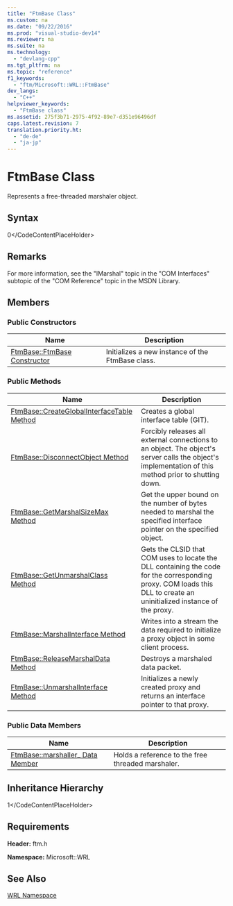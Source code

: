 ```yaml
---
title: "FtmBase Class"
ms.custom: na
ms.date: "09/22/2016"
ms.prod: "visual-studio-dev14"
ms.reviewer: na
ms.suite: na
ms.technology: 
  - "devlang-cpp"
ms.tgt_pltfrm: na
ms.topic: "reference"
f1_keywords: 
  - "ftm/Microsoft::WRL::FtmBase"
dev_langs: 
  - "C++"
helpviewer_keywords: 
  - "FtmBase class"
ms.assetid: 275f3b71-2975-4f92-89e7-d351e96496df
caps.latest.revision: 7
translation.priority.ht: 
  - "de-de"
  - "ja-jp"
---
```

# FtmBase Class
Represents a free-threaded marshaler object.  
  
## Syntax  
  
<CodeContentPlaceHolder>0\</CodeContentPlaceHolder>  
## Remarks  
 For more information, see the "IMarshal" topic in the "COM Interfaces" subtopic of the "COM Reference" topic in the MSDN Library.  
  
## Members  
  
### Public Constructors  
  
|Name|Description|  
|----------|-----------------|  
|[FtmBase::FtmBase Constructor](../vs140/ftmbase--ftmbase-constructor.md)|Initializes a new instance of the FtmBase class.|  
  
### Public Methods  
  
|Name|Description|  
|----------|-----------------|  
|[FtmBase::CreateGlobalInterfaceTable Method](../vs140/ftmbase--createglobalinterfacetable-method.md)|Creates a global interface table (GIT).|  
|[FtmBase::DisconnectObject Method](../vs140/ftmbase--disconnectobject-method.md)|Forcibly releases all external connections to an object. The object's server calls the object's implementation of this method prior to shutting down.|  
|[FtmBase::GetMarshalSizeMax Method](../vs140/ftmbase--getmarshalsizemax-method.md)|Get the upper bound on the number of bytes needed to marshal the specified interface pointer on the specified object.|  
|[FtmBase::GetUnmarshalClass Method](../vs140/ftmbase--getunmarshalclass-method.md)|Gets the CLSID that COM uses to locate the DLL containing the code for the corresponding proxy. COM loads this DLL to create an uninitialized instance of the proxy.|  
|[FtmBase::MarshalInterface Method](../vs140/ftmbase--marshalinterface-method.md)|Writes into a stream the data required to initialize a proxy object in some client process.|  
|[FtmBase::ReleaseMarshalData Method](../vs140/ftmbase--releasemarshaldata-method.md)|Destroys a marshaled data packet.|  
|[FtmBase::UnmarshalInterface Method](../vs140/ftmbase--unmarshalinterface-method.md)|Initializes a newly created proxy and returns an interface pointer to that proxy.|  
  
### Public Data Members  
  
|Name|Description|  
|----------|-----------------|  
|[FtmBase::marshaller_ Data Member](../vs140/ftmbase--marshaller_-data-member.md)|Holds a reference to the free threaded marshaler.|  
  
## Inheritance Hierarchy  
 <CodeContentPlaceHolder>1\</CodeContentPlaceHolder>  
  
## Requirements  
 **Header:** ftm.h  
  
 **Namespace:** Microsoft::WRL  
  
## See Also  
 [WRL Namespace](../vs140/microsoft--wrl-namespace.md)
